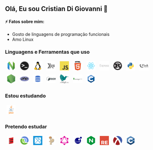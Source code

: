 <style>
img {
  width: 30px;
  margin: 5px;
}
</style>

## Olá, Eu sou Cristian Di Giovanni 👋

<!-- :brazil: :it: :canada: -->

#### ⚡ Fatos sobre mim:
- Gosto de linguagens de programação funcionais
- Amo Linux

### Linguagens e Ferramentas que uso
![neovim](https://raw.githubusercontent.com/github/explore/main/topics/neovim/neovim.png)
![Terminal](https://raw.githubusercontent.com/github/explore/main/topics/terminal/terminal.png)
![linux](https://raw.githubusercontent.com/github/explore/main/topics/linux/linux.png)
![haskell](https://raw.githubusercontent.com/github/explore/main/topics/haskell/haskell.png)
![javascript](https://raw.githubusercontent.com/github/explore/main/topics/javascript/javascript.png)
![html](https://raw.githubusercontent.com/github/explore/main/topics/html/html.png)
![react](https://raw.githubusercontent.com/github/explore/main/topics/react/react.png)
![express](https://raw.githubusercontent.com/github/explore/main/topics/express/express.png)
![rust](https://raw.githubusercontent.com/github/explore/main/topics/rust/rust.png)
![python](https://raw.githubusercontent.com/github/explore/main/topics/python/python.png)
![flask](https://raw.githubusercontent.com/github/explore/main/topics/flask/flask.png)
![nodejs](https://raw.githubusercontent.com/github/explore/2540486f8777ac3afd99d5e37ac7ffc25dd5196/topics/nodejs/nodejs.png)
![php](https://raw.githubusercontent.com/github/explore/main/topics/php/php.png)
![sql](https://raw.githubusercontent.com/github/explore/main/topics/sql/sql.png)
![bash](https://raw.githubusercontent.com/github/explore/main/topics/bash/bash.png)
![latex](https://raw.githubusercontent.com/github/explore/main/topics/latex/latex.png)
![mongodb](https://raw.githubusercontent.com/github/explore/main/topics/mongodb/mongodb.png)
![c](https://raw.githubusercontent.com/github/explore/main/topics/c/c.png)


### Estou estudando


![java](https://raw.githubusercontent.com/github/explore/main/topics/java/java.png)


### Pretendo estudar
![scala](https://raw.githubusercontent.com/github/explore/main/topics/scala/scala.png)
![clojure](https://raw.githubusercontent.com/github/explore/main/topics/clojure/clojure.png)
![elm](https://raw.githubusercontent.com/github/explore/main/topics/elm/elm.png)
![coq](https://raw.githubusercontent.com/github/explore/main/topics/coq/coq.png)
![graphql](https://raw.githubusercontent.com/github/explore/main/topics/graphql/graphql.png)
![lua](https://raw.githubusercontent.com/github/explore/main/topics/lua/lua.png)
![nginx](https://raw.githubusercontent.com/github/explore/main/topics/nginx/nginx.png)
![reason](https://raw.githubusercontent.com/github/explore/main/topics/reason/reason.png)
![racket](https://raw.githubusercontent.com/github/explore/main/topics/racket/racket.png)
![cpp](https://raw.githubusercontent.com/github/explore/main/topics/cpp/cpp.png)

